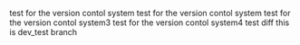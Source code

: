 test for the version contol system
test for the version contol system
test for the version contol system3
test for the version contol system4
test diff
this is dev_test branch

